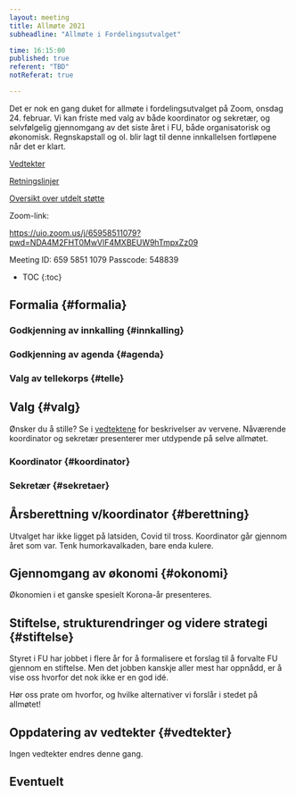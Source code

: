 ```yaml
---
layout: meeting
title: Allmøte 2021
subheadline: "Allmøte i Fordelingsutvalget"

time: 16:15:00
published: true
referent: "TBD"
notReferat: true

---
```


Det er nok en gang duket for allmøte i fordelingsutvalget på Zoom, onsdag 24. februar. Vi kan friste med valg av både koordinator og sekretær, og selvfølgelig gjennomgang av det siste året i FU, både organisatorisk og økonomisk. Regnskapstall og ol. blir lagt til denne innkallelsen fortløpene når det er klart. 

[Vedtekter](https://fordelingsutvalget.org/vedtekter/)

[Retningslinjer](https://fordelingsutvalget.org/retningslinjer/)

[Oversikt over utdelt støtte](https://docs.google.com/spreadsheets/d/1wef8OaUw62HlXZnuePeNO4q2csI9y9JAnI_bDcYHAzE/edit?usp=sharing)

Zoom-link:

https://uio.zoom.us/j/65958511079?pwd=NDA4M2FHT0MwVlF4MXBEUW9hTmpxZz09

Meeting ID: 659 5851 1079
Passcode: 548839

* TOC
{:toc}

## Formalia {#formalia}

### Godkjenning av innkalling {#innkalling}

### Godkjenning av agenda {#agenda}

### Valg av tellekorps {#telle}

##  Valg {#valg}
Ønsker du å stille? Se i [vedtektene](https://fordelingsutvalget.org/vedtekter/) for beskrivelser av vervene. 
Nåværende koordinator og sekretær presenterer mer utdypende på selve allmøtet. 

### Koordinator {#koordinator}

### Sekretær {#sekretaer}

##  Årsberettning v/koordinator {#berettning}
Utvalget har ikke ligget på latsiden, Covid til tross. 
Koordinator går gjennom året som var. Tenk humorkavalkaden, 
bare enda kulere. 

##  Gjennomgang av økonomi {#okonomi}
Økonomien i et ganske spesielt Korona-år presenteres. 

## Stiftelse, strukturendringer og videre strategi {#stiftelse}
Styret i FU har jobbet i flere år for å formalisere et forslag til å forvalte FU
gjennom en stiftelse. Men det jobben kanskje aller mest har oppnådd, 
er å vise oss hvorfor det nok ikke er en god idé. 

Hør oss prate om hvorfor, og hvilke alternativer vi forslår i stedet 
på allmøtet! 

## Oppdatering av vedtekter {#vedtekter}
Ingen vedtekter endres denne gang. 

## Eventuelt
